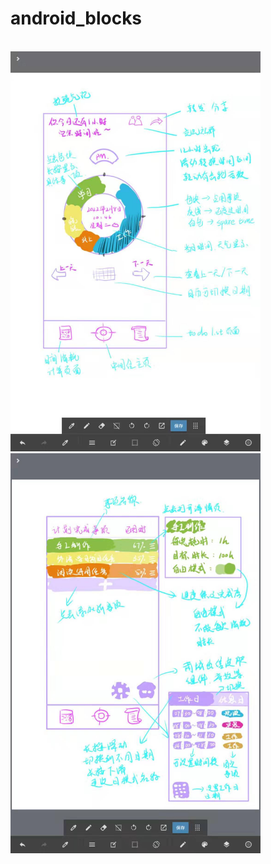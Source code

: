 # android_blocks

<br/>
<img src="wiki/WechatIMG18860.jpeg" width="400">
<img src="wiki/WechatIMG19018.jpeg" width="400">
